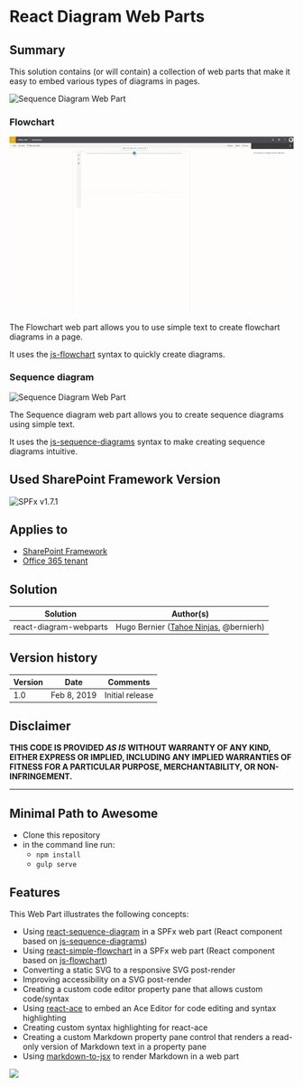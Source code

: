 # React Diagram Web Parts

## Summary

This solution contains (or will contain) a collection of web parts that make it easy
to embed various types of diagrams in pages.

![Sequence Diagram Web Part](./assets/SequenceWebPart.gif)

### Flowchart

![Flowchart Web Part](./assets/FlowChartWebPart.gif)

The Flowchart web part allows you to use simple text to create flowchart diagrams in a page.

It uses the [js-flowchart](https://github.com/adrai/flowchart.js) syntax to quickly create diagrams.

### Sequence diagram

![Sequence Diagram Web Part](./assets/SequenceWebPart.gif)

The Sequence diagram web part allows you to create sequence diagrams using simple text.

It uses the [js-sequence-diagrams](https://bramp.github.io/js-sequence-diagrams/) syntax to make creating sequence diagrams intuitive.

## Used SharePoint Framework Version

![SPFx v1.7.1](https://img.shields.io/badge/SPFx-1.7.1-green.svg)

## Applies to

* [SharePoint Framework](https:/dev.office.com/sharepoint)
* [Office 365 tenant](https://dev.office.com/sharepoint/docs/spfx/set-up-your-development-environment)

## Solution

Solution|Author(s)
--------|---------
react-diagram-webparts | Hugo Bernier ([Tahoe Ninjas](http://tahoeninjas.blog), @bernierh)

## Version history

Version|Date|Comments
-------|----|--------
1.0|Feb 8, 2019|Initial release

## Disclaimer

**THIS CODE IS PROVIDED *AS IS* WITHOUT WARRANTY OF ANY KIND, EITHER EXPRESS OR IMPLIED, INCLUDING ANY IMPLIED WARRANTIES OF FITNESS FOR A PARTICULAR PURPOSE, MERCHANTABILITY, OR NON-INFRINGEMENT.**

---

## Minimal Path to Awesome

* Clone this repository
* in the command line run:
  * `npm install`
  * `gulp serve`

## Features

This Web Part illustrates the following concepts:

* Using [react-sequence-diagram](https://github.com/zfanta/react-sequence-diagram) in a SPFx web part (React component based on [js-sequence-diagrams](https://bramp.github.io/js-sequence-diagrams/))
* Using [react-simple-flowchart](https://github.com/alwinn1977/react-simple-flowchart) in a SPFx web part (React component based on [js-flowchart](https://github.com/adrai/flowchart.js))
* Converting a static SVG to a responsive SVG post-render
* Improving accessibility on a SVG post-render
* Creating a custom code editor property pane that allows custom code/syntax
* Using [react-ace](https://github.com/securingsincity/react-ace) to embed an Ace Editor for code editing and syntax highlighting
* Creating custom syntax highlighting for react-ace
* Creating a custom Markdown property pane control that renders a read-only version of Markdown text in a property pane
* Using [markdown-to-jsx](https://github.com/probablyup/markdown-to-jsx) to render Markdown in a web part

<img src="https://telemetry.sharepointpnp.com/sp-dev-fx-webparts/samples/react-diagram-webparts" />
